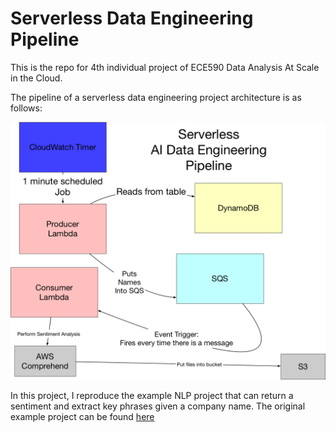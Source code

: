# Serverless Data Engineering Pipeline

This is the repo for 4th individual project of ECE590 Data Analysis At Scale in the Cloud.

The pipeline of a serverless data engineering project architecture is as follows:

![image1](pipeline.png)

In this project, I reproduce the example NLP project that can return a sentiment and extract key phrases given a company name. The original example project can be found [here](https://github.com/noahgift/awslambda)
